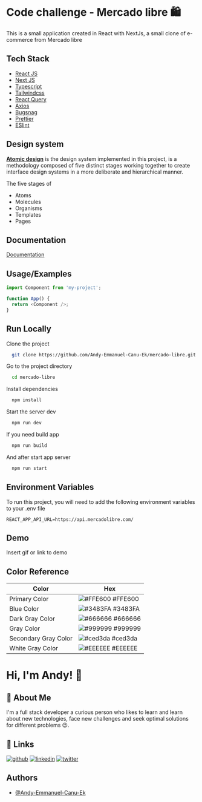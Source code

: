 # Code challenge - Mercado libre 🛍️

This is a small application created in React with NextJs, a small clone of e-commerce from Mercado libre

## Tech Stack

- [React JS](https://es.reactjs.org/)
- [Next JS](https://nextjs.org/)
- [Typescript](https://www.typescriptlang.org/)
- [Tailwindcss](https://tailwindcss.com/)
- [React Query](https://react-query.tanstack.com/)
- [Axios](https://axios-http.com/docs/intro)
- [Bugsnag](https://www.bugsnag.com/)
- [Prettier](https://prettier.io/)
- [ESlint](https://eslint.org/)

## Design system

[**Atomic design**](https://atomicdesign.bradfrost.com/chapter-2/) is the design system implemented in this project,
is a methodology composed of five distinct stages working
together to create interface design systems in a more
deliberate and hierarchical manner.

The five stages of

- Atoms
- Molecules
- Organisms
- Templates
- Pages

## Documentation

[Documentation](https://drive.google.com/file/d/1s-iftaoTZ4L_hleoFOEAhBmhi7S5eDwj/view?usp=sharing)

## Usage/Examples

```javascript
import Component from 'my-project';

function App() {
  return <Component />;
}
```

## Run Locally

Clone the project

```bash
  git clone https://github.com/Andy-Emmanuel-Canu-Ek/mercado-libre.git
```

Go to the project directory

```bash
  cd mercado-libre
```

Install dependencies

```bash
  npm install
```

Start the server dev

```bash
  npm run dev
```

If you need build app

```bash
  npm run build
```

And after start app server

```bash
  npm run start
```

## Environment Variables

To run this project, you will need to add the following environment variables to your .env file

`REACT_APP_API_URL=https://api.mercadolibre.com/`

## Demo

Insert gif or link to demo

## Color Reference

| Color                | Hex                                                              |
| -------------------- | ---------------------------------------------------------------- |
| Primary Color        | ![#FFE600](https://via.placeholder.com/10/FFE600?text=+) #FFE600 |
| Blue Color           | ![#3483FA](https://via.placeholder.com/10/3483FA?text=+) #3483FA |
| Dark Gray Color      | ![#666666](https://via.placeholder.com/10/666666?text=+) #666666 |
| Gray Color           | ![#999999](https://via.placeholder.com/10/999999?text=+) #999999 |
| Secondary Gray Color | ![#ced3da](https://via.placeholder.com/10/ced3da?text=+) #ced3da |
| White Gray Color     | ![#EEEEEE](https://via.placeholder.com/10/EEEEEE?text=+) #EEEEEE |

# Hi, I'm Andy! 👋

## 🚀 About Me

I'm a full stack developer a curious person who likes to learn and learn about new technologies,
face new challenges and seek optimal solutions for different problems 😉.

## 🔗 Links

[![github](https://img.shields.io/badge/github-000?style=for-the-badge&logo=ko-fi&logoColor=white)](https://github.com/Andy-Emmanuel-Canu-Ek)
[![linkedin](https://img.shields.io/badge/linkedin-0A66C2?style=for-the-badge&logo=linkedin&logoColor=white)](https://www.linkedin.com/in/andy-emmanuel-canul-ek/)
[![twitter](https://img.shields.io/badge/twitter-1DA1F2?style=for-the-badge&logo=twitter&logoColor=white)](https://twitter.com/andycanul17)

## Authors

- [@Andy-Emmanuel-Canu-Ek](https://github.com/Andy-Emmanuel-Canu-Ek)
